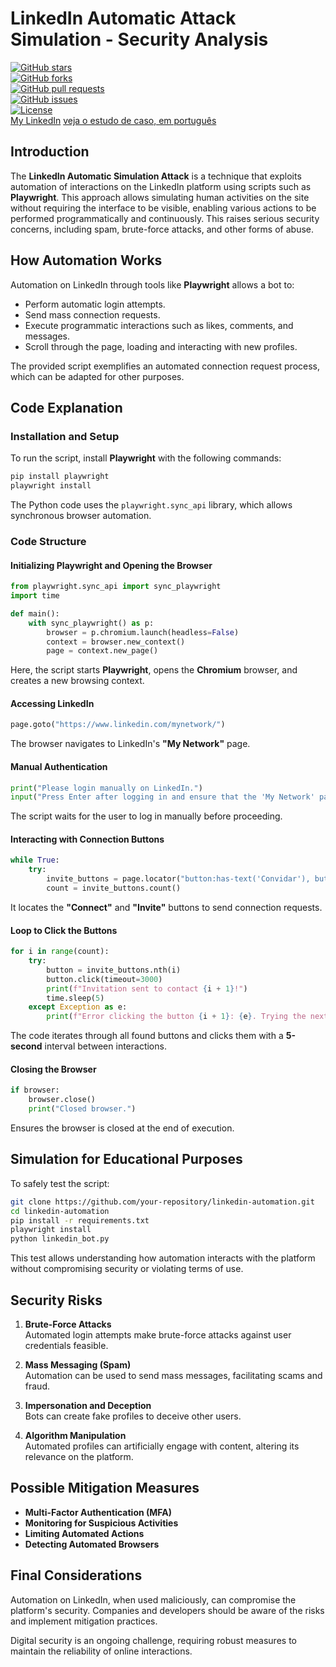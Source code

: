 # LinkedIn Automatic Attack Simulation - Security Analysis

[![GitHub stars](https://img.shields.io/github/stars/azurejoga/Linkedin-Automatic-Attack-Simulation?style=social)](https://github.com/azurejoga/Linkedin-Automatic-Attack-Simulation/stargazers)  
[![GitHub forks](https://img.shields.io/github/forks/azurejoga/Linkedin-Automatic-Attack-Simulation?style=social)](https://github.com/azurejoga/Linkedin-Automatic-Attack-Simulation/network)  
[![GitHub pull requests](https://img.shields.io/github/issues-pr/azurejoga/Linkedin-Automatic-Attack-Simulation)](https://github.com/azurejoga/Linkedin-Automatic-Attack-Simulation/pulls)  
[![GitHub issues](https://img.shields.io/github/issues/azurejoga/Linkedin-Automatic-Attack-Simulation)](https://github.com/azurejoga/Linkedin-Automatic-Attack-Simulation/issues)  
[![License](https://img.shields.io/github/license/azurejoga/Linkedin-Automatic-Attack-Simulation)](https://opensource.org/licenses/GPL-3.0)  
[My LinkedIn](https://www.linkedin.com/in/juan-mathews-rebello-santos-/)
[veja o estudo de caso, em português](https://github.com/azurejoga/Linkedin-Automatic-Attack-Simulation/blob/master/readme-pt_BR.md)

## Introduction

The **LinkedIn Automatic Simulation Attack** is a technique that exploits automation of interactions on the LinkedIn platform using scripts such as **Playwright**. This approach allows simulating human activities on the site without requiring the interface to be visible, enabling various actions to be performed programmatically and continuously. This raises serious security concerns, including spam, brute-force attacks, and other forms of abuse.

## How Automation Works

Automation on LinkedIn through tools like **Playwright** allows a bot to:

- Perform automatic login attempts.
- Send mass connection requests.
- Execute programmatic interactions such as likes, comments, and messages.
- Scroll through the page, loading and interacting with new profiles.

The provided script exemplifies an automated connection request process, which can be adapted for other purposes.

## Code Explanation

### Installation and Setup

To run the script, install **Playwright** with the following commands:

```sh
pip install playwright
playwright install
```

The Python code uses the `playwright.sync_api` library, which allows synchronous browser automation.

### Code Structure

#### Initializing Playwright and Opening the Browser

```python
from playwright.sync_api import sync_playwright
import time

def main():
    with sync_playwright() as p:
        browser = p.chromium.launch(headless=False)
        context = browser.new_context()
        page = context.new_page()
```

Here, the script starts **Playwright**, opens the **Chromium** browser, and creates a new browsing context.

#### Accessing LinkedIn

```python
page.goto("https://www.linkedin.com/mynetwork/")
```

The browser navigates to LinkedIn's **"My Network"** page.

#### Manual Authentication

```python
print("Please login manually on LinkedIn.")
input("Press Enter after logging in and ensure that the 'My Network' page is loaded.")
```

The script waits for the user to log in manually before proceeding.

#### Interacting with Connection Buttons

```python
while True:
    try:
        invite_buttons = page.locator("button:has-text('Convidar'), button:has-text('Conectar')")
        count = invite_buttons.count()
```

It locates the **"Connect"** and **"Invite"** buttons to send connection requests.

#### Loop to Click the Buttons

```python
for i in range(count):
    try:
        button = invite_buttons.nth(i)
        button.click(timeout=3000)
        print(f"Invitation sent to contact {i + 1}!")
        time.sleep(5)
    except Exception as e:
        print(f"Error clicking the button {i + 1}: {e}. Trying the next...")
```

The code iterates through all found buttons and clicks them with a **5-second** interval between interactions.

#### Closing the Browser

```python
if browser:
    browser.close()
    print("Closed browser.")
```

Ensures the browser is closed at the end of execution.

## Simulation for Educational Purposes

To safely test the script:

```sh
git clone https://github.com/your-repository/linkedin-automation.git
cd linkedin-automation
pip install -r requirements.txt
playwright install
python linkedin_bot.py
```

This test allows understanding how automation interacts with the platform without compromising security or violating terms of use.

## Security Risks

1. **Brute-Force Attacks**  
   Automated login attempts make brute-force attacks against user credentials feasible.

2. **Mass Messaging (Spam)**  
   Automation can be used to send mass messages, facilitating scams and fraud.

3. **Impersonation and Deception**  
   Bots can create fake profiles to deceive other users.

4. **Algorithm Manipulation**  
   Automated profiles can artificially engage with content, altering its relevance on the platform.

## Possible Mitigation Measures

- **Multi-Factor Authentication (MFA)**
- **Monitoring for Suspicious Activities**
- **Limiting Automated Actions**
- **Detecting Automated Browsers**

## Final Considerations

Automation on LinkedIn, when used maliciously, can compromise the platform's security. Companies and developers should be aware of the risks and implement mitigation practices.

Digital security is an ongoing challenge, requiring robust measures to maintain the reliability of online interactions.

